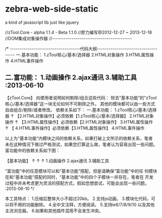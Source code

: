 # zebra-web-side-static
a kind of javascript lib just like jquery


//zTool.Core - alpha 1.1.4 - Beta 1.1.0 
//廖力编写@2012-12-27 ~ 2013-12-18
//DOM集成对象操作器
//-----------------------------------------

/*
------------------------------------代码大纲------------------------------------
一.基本功能：
1.zTool核心/基本/选择器
2.HTML对象操作
3.HTML属性操作
4.HTML事件操作

二.富功能：
1.动画操作
2.ajax通讯
3.辅助工具
:2013-06-10
--------------------------------------------------------------------------------
【zTool.Core】
向使用者说明如何剔除/组合这些代码：
除去“基本功能”的“zTool核心/基本/选择器”这一块无论如何不可剔除之外，
其他的模块都可以由一些方式自由组合/剔除/或者修改。
依赖关系如下：
一.基本功能：
1.zTool核心/基本/选择器
↑ 【2.HTML对象操作】必须依赖【1.zTool核心/基本/选择器】
2.HTML对象操作
↑ 【3.HTML属性操作】必须依赖【2.HTML对象操作】
3.HTML属性操作
↑ 【 4.HTML事件操作】必须依赖【3.HTML属性操作】
4.HTML事件操作

以上为“基本功能”内模块之间的依赖关系，如果打破上文所示的依赖关系，笔者
未在这种情况下做过严格测试，如果您打算这么做，笔者认为容易出现一些问题。
富功能中的依赖关系如下图：

【基本功能】
↑         ↑          ↑
1.动画操作  2.ajax通讯  3.辅助工具

“富功能”中的任意模块可以和“基本功能”搭配，但是请确保“富功能”中的任
何模块在和“基本功能”搭配的同时，“基本功能”中的四个子模块一并存在，笔者在
开发过程中并未考虑更为灵活的搭配方式，假如您想尝试，可能会出现一些问题。
:2013-06-10
*/

本工具特点：
1.压缩后整体大小不超过20kb。
2.支持js动画。
3.模块化代码，可以将不用的功能删除。
4.全中文注释，方便阅读。
5.支持ie6/7/8/9/10 以及其他主流浏览器。
6.如果和其他插件混用不会发生冲突。
